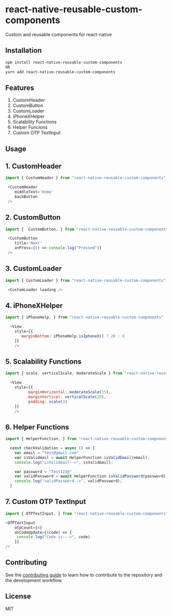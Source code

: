 # react-native-reusable-custom-components

Custom and reusable components for react-native

## Installation

```sh
npm install react-native-reusable-custom-components
OR
yarn add react-native-reusable-custom-components
```

## Features
1. CustomHeader
2. CustomButton
3. CustomLoader
4. iPhoneXHelper
5. Scalability Functions
6. Helper Funcions
7. Custom OTP TextInput

## Usage

## 1. CustomHeader
```js
import { CustomHeader } from "react-native-reusable-custom-components"

 <CustomHeader
    middleText='Home'
    backButton
 />
```

## 2. CustomButton
```js
import {  CustomButton, } from "react-native-reusable-custom-components"

 <CustomButton
    title='Next'
    onPress={() => console.log("Pressed")}
 />
```

## 3. CustomLoader
```js
import { CustomLoader } from "react-native-reusable-custom-components"

 <CustomLoader loading />
```
## 4. iPhoneXHelper
```js
import { iPhoneHelp, } from "react-native-reusable-custom-components"

  <View
    style={{
       marginBottom: iPhoneHelp.isIphoneX() ? 20 : 0
    }}
    />
```

## 5. Scalability Functions
```js
import { scale, verticalScale, moderateScale } from "react-native-reusable-custom-components"

  <View
    style={{
          marginHorizontal: moderateScale(15),
          marginVertical: verticalScale(20),
          padding: scale(3)
    }}
    />
```

## 6. Helper Functions
```js
import { HelperFunction, } from "react-native-reusable-custom-components"

  const checkValidation = async () => {
    var email = "test@gmail.com"
    var isValidmail = await HelperFunction.isValidEmail(email);
    console.log("isValidmail-->", isValidmail);

    var password = "Test123@"
    var validPassword = await HelperFunction.isValidPassword(password);
    console.log("validPassword-->", validPassword);
  }
```

## 7. Custom OTP TextInput
```js
import { OTPTextInput, } from "react-native-reusable-custom-components"

<OTPTextInput
    otpCount={4}
    onCodeUpdate={(code) => {
     console.log("Code is--->", code)
    }}
/>
```

## Contributing

See the [contributing guide](CONTRIBUTING.md) to learn how to contribute to the repository and the development workflow.

## License

MIT
